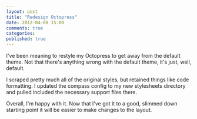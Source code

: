```yaml
---
layout: post
title: "Redesign Octopress"
date: 2012-04-08 15:00
comments: true
categories: 
published: true
---
```


I've been meaning to restyle my Octopress to get away from the default theme. Not that there's anything wrong with the default theme, it's just, well, default. 
<!-- more -->

I scraped pretty much all of the original styles, but retained things like code formatting. I updated the compass config to my new stylesheets directory and pulled included the necessary support files there.

Overall, I'm happy with it. Now that I've got it to a good, slimmed down starting point it will be easier to make changes to the layout.